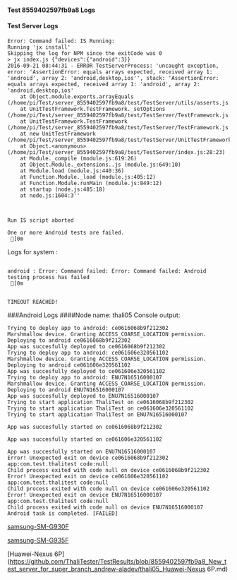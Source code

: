#### Test 8559402597fb9a8 Logs

#### Test Server Logs
```
Error: Command failed: IS Running:
Running 'jx install'
Skipping the log for NPM since the exitCode was 0
> jx index.js {"devices":{"android":3}}
2016-09-21 08:44:31 - ERROR TestServerProcess: 'uncaught exception, error: 'AssertionError: equals arrays expected, received array 1: 'android', array 2: 'android,desktop,ios'', stack: 'AssertionError: equals arrays expected, received array 1: 'android', array 2: 'android,desktop,ios'
    at Object.module.exports.arrayEquals (/home/pi/Test/server_8559402597fb9a8/test/TestServer/utils/asserts.js:71:3)
    at UnitTestFramework.TestFramework._setOptions (/home/pi/Test/server_8559402597fb9a8/test/TestServer/TestFramework.js:86:11)
    at UnitTestFramework.TestFramework (/home/pi/Test/server_8559402597fb9a8/test/TestServer/TestFramework.js:23:8)
    at new UnitTestFramework (/home/pi/Test/server_8559402597fb9a8/test/TestServer/UnitTestFramework.js:23:28)
    at Object.<anonymous> (/home/pi/Test/server_8559402597fb9a8/test/TestServer/index.js:28:23)
    at Module._compile (module.js:619:26)
    at Object.Module._extensions..js (module.js:649:10)
    at Module.load (module.js:440:36)
    at Function.Module._load (module.js:405:12)
    at Function.Module.runMain (module.js:849:12)
    at startup (node.js:485:18)
    at node.js:1604:3''


 
Run IS script aborted
 
One or more Android tests are failed.
 [0m

```


Logs for system : 
```

android : Error: Command failed: Error: Command failed: Android testing process has failed
 [0m


TIMEOUT REACHED!
```
###Android Logs
####Node name: thali05
Console output:
```
Trying to deploy app to android: ce0616068b9f212302
Marshmallow device. Granting ACCESS_COARSE_LOCATION permission.
Deploying to android ce0616068b9f212302
App was succesfully deployed to ce0616068b9f212302
Trying to deploy app to android: ce061606e320561102
Marshmallow device. Granting ACCESS_COARSE_LOCATION permission.
Deploying to android ce061606e320561102
App was succesfully deployed to ce061606e320561102
Trying to deploy app to android: ENU7N16516000107
Marshmallow device. Granting ACCESS_COARSE_LOCATION permission.
Deploying to android ENU7N16516000107
App was succesfully deployed to ENU7N16516000107
Trying to start application ThaliTest on ce0616068b9f212302
Trying to start application ThaliTest on ce061606e320561102
Trying to start application ThaliTest on ENU7N16516000107

App was succesfully started on ce0616068b9f212302

App was succesfully started on ce061606e320561102

App was succesfully started on ENU7N16516000107
Error! Unexpected exit on device ce0616068b9f212302 app:com.test.thalitest code:null 
Child process exited with code null on device ce0616068b9f212302
Error! Unexpected exit on device ce061606e320561102 app:com.test.thalitest code:null 
Child process exited with code null on device ce061606e320561102
Error! Unexpected exit on device ENU7N16516000107 app:com.test.thalitest code:null 
Child process exited with code null on device ENU7N16516000107
Android task is completed. [FAILED]
```
[samsung-SM-G930F](https://github.com/ThaliTester/TestResults/blob/8559402597fb9a8_New_test_server_for_super_branch_andrew-aladev/thali05_samsung-SM-G930F.md)

[samsung-SM-G935F](https://github.com/ThaliTester/TestResults/blob/8559402597fb9a8_New_test_server_for_super_branch_andrew-aladev/thali05_samsung-SM-G935F.md)

[Huawei-Nexus 6P](https://github.com/ThaliTester/TestResults/blob/8559402597fb9a8_New_test_server_for_super_branch_andrew-aladev/thali05_Huawei-Nexus 6P.md)




